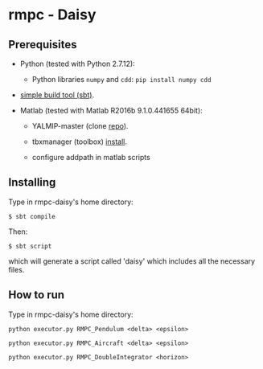 # rmpc - Daisy

## Prerequisites

* Python (tested with Python 2.7.12):

	* Python libraries `numpy` and `cdd`: `pip install numpy cdd`

* [simple build tool (sbt)](http://www.scala-sbt.org/).

* Matlab (tested with  Matlab R2016b 9.1.0.441655 64bit):
	
	* YALMIP-master (clone [repo](https://github.com/yalmip/YALMIP)).
	
	* tbxmanager (toolbox) [install](https://www.mpt3.org/Main/Installation).
	
	* configure addpath in matlab scripts

## Installing

Type in rmpc-daisy's home directory:

```
$ sbt compile
```

Then:

```
$ sbt script
```

which will generate a script called 'daisy' which includes all the necessary files.

## How to run

Type in rmpc-daisy's home directory:

`python executor.py RMPC_Pendulum <delta> <epsilon>`

`python executor.py RMPC_Aircraft <delta> <epsilon>`

`python executor.py RMPC_DoubleIntegrator <horizon>`
